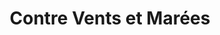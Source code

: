 ---
title: "Contre Vents et Marées"
url: /saint-jean-de-luz/contre-vents-et-marees/
shop: Kleidung
---